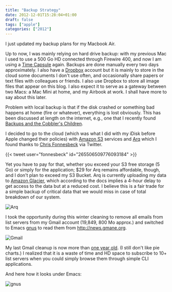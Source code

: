 ```yaml
---
title: "Backup Strategy"
date: 2012-12-01T15:28:04+01:00
draft: false
tags: ["apple"]
categories: ["2012"]
---
```


I just updated my backup plans for my Macbook Air.

Up to now, I was mainly relying on hard drive backup: with my previous Mac I used to use a 500 Go HD connected through Firewire 400, and now I am using a [Time Capsule](/post/back-to-time-capsule.md) again. Backups are done manually every two days approximately. I also have a [Dropbox](https://www.dropbox.com) account but it is mainly to store in the cloud some documents I don't use often, and occasionally share papers or text files with colleagues or friends. I also use Dropbox to store all image files that appear on this blog. I also expect it to serve as a gateway between two Macs: a Mac Mini at home, and my Airbook at work. I shall have more to say about this later.

Problem with local backup is that if the disk crashed or something bad happens at home (fire or whatever), everything is lost obviously. This has been discussed at length on the internet, e.g., one that I recently found [Backups and the Cobbler's Children](http://bc.tech.coop/blog/070503.html).

I decided to go to the cloud (which was what I did with my iDisk before Apple changed their policies) with [Amazon S3](http://aws.amazon.com/fr/s3/) services and [Arq](http://www.haystacksoftware.com/arq/) which I found thanks to [Chris Fonnesbeck](http://biostat.mc.vanderbilt.edu/wiki/Main/ChrisFonnesbeck) via Twitter.

{{< tweet user="fonnesbeck" id="265506509776093184" >}}

Yet you have to pay for that, whether you exceed your S3 free storage (5 Go) or simply for the application; $29 for Arq remains affordable, though, and I don't plan to exceed my S3 Bucket. Arq is currently uploading my data to [Amazon Glacier](http://aws.amazon.com/glacier/), which according to the docs implies a 4-hour delay to get access to the data but at a reduced cost. I believe this is a fair trade for a simple backup of critical data that we would miss in case of total breakdown of our system.

![Arq](/img/20121201121140.png)

I took the opportunity during this winter cleaning to remove all emails from list servers from my Gmail account (19,849, 800 Mo approx.) and switched to Emacs [gnus](http://www.gnus.org) to read them from <http://news.gmane.org>.

![Gmail](/img/20121201113340.png)

My last Gmail cleanup is now more than [one year old](/post/cleaning-my-gmail.md). (I still don't like pie charts.) I realized that it is a waste of time and HD space to subscribe to 10+ list servers when you could simply browse them through simple CLI applications.

And here how it looks under Emacs:

![gnus](/img/20121201125654.png)
